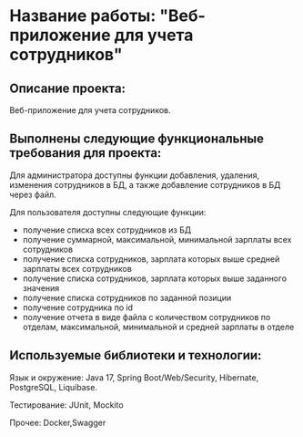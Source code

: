 # **Название работы: "Веб-приложение для учета сотрудников"**

## Описание проекта:
Веб-приложение для учета сотрудников.

## Выполнены следующие функциональные требования для проекта: 

Для администратора доступны функции добавления, удаления, изменения сотрудников в БД, а также добавление сотрудников в БД через файл.

Для пользователя доступны следующие функции:
- получение списка всех сотрудников из БД
- получение суммарной, максимальной, минимальной зарплаты всех сотрудников
- получение списка сотрудников, зарплата которых выше средней зарплаты всех сотрудников
- получение списка сотрудников, зарплата которых выше заданного значения
- получение списка сотрудников по заданной позиции
- получение сотрудника по id
- получение отчета в виде файла с количеством сотрудников по отделам, максимальной, минимальной и средней зарплаты в отделе

## Используемые библиотеки и технологии:
Язык и окружение: Java 17, Spring Boot/Web/Security, Hibernate, PostgreSQL, Liquibase.

Тестирование: JUnit, Mockito

Прочее: Docker,Swagger
